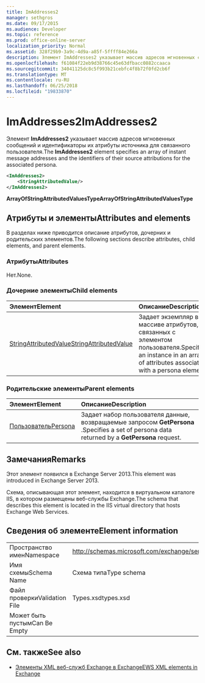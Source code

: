 ```yaml
---
title: ImAddresses2
manager: sethgros
ms.date: 09/17/2015
ms.audience: Developer
ms.topic: reference
ms.prod: office-online-server
localization_priority: Normal
ms.assetid: 328f29b9-3a9c-4d9a-a85f-5ffff84e266a
description: Элемент ImAddresses2 указывает массив адресов мгновенных сообщений и идентификаторы их атрибуты источника для связанного пользователя.
ms.openlocfilehash: f61084f22eb9d38766c45e63dfbacc0882ccaaca
ms.sourcegitcommit: 34041125dc8c5f993b21cebfc4f8b72f0fd2cb6f
ms.translationtype: MT
ms.contentlocale: ru-RU
ms.lasthandoff: 06/25/2018
ms.locfileid: "19833870"
---
```

# <a name="imaddresses2"></a><span data-ttu-id="27a79-103">ImAddresses2</span><span class="sxs-lookup"><span data-stu-id="27a79-103">ImAddresses2</span></span>

<span data-ttu-id="27a79-104">Элемент **ImAddresses2** указывает массив адресов мгновенных сообщений и идентификаторы их атрибуты источника для связанного пользователя.</span><span class="sxs-lookup"><span data-stu-id="27a79-104">The **ImAddresses2** element specifies an array of instant message addresses and the identifiers of their source attributions for the associated persona.</span></span> 
  
```XML
<ImAddresses2>
    <StringAttributedValue/>
</ImAddresses2>
```

 <span data-ttu-id="27a79-105">**ArrayOfStringAttributedValuesType**</span><span class="sxs-lookup"><span data-stu-id="27a79-105">**ArrayOfStringAttributedValuesType**</span></span>
## <a name="attributes-and-elements"></a><span data-ttu-id="27a79-106">Атрибуты и элементы</span><span class="sxs-lookup"><span data-stu-id="27a79-106">Attributes and elements</span></span>

<span data-ttu-id="27a79-107">В разделах ниже приводится описание атрибутов, дочерних и родительских элементов.</span><span class="sxs-lookup"><span data-stu-id="27a79-107">The following sections describe attributes, child elements, and parent elements.</span></span>
  
### <a name="attributes"></a><span data-ttu-id="27a79-108">Атрибуты</span><span class="sxs-lookup"><span data-stu-id="27a79-108">Attributes</span></span>

<span data-ttu-id="27a79-109">Нет.</span><span class="sxs-lookup"><span data-stu-id="27a79-109">None.</span></span>
  
### <a name="child-elements"></a><span data-ttu-id="27a79-110">Дочерние элементы</span><span class="sxs-lookup"><span data-stu-id="27a79-110">Child elements</span></span>

|<span data-ttu-id="27a79-111">**Элемент**</span><span class="sxs-lookup"><span data-stu-id="27a79-111">**Element**</span></span>|<span data-ttu-id="27a79-112">**Описание**</span><span class="sxs-lookup"><span data-stu-id="27a79-112">**Description**</span></span>|
|:-----|:-----|
|[<span data-ttu-id="27a79-113">StringAttributedValue</span><span class="sxs-lookup"><span data-stu-id="27a79-113">StringAttributedValue</span></span>](stringattributedvalue.md) <br/> |<span data-ttu-id="27a79-114">Задает экземпляр в массиве атрибутов, связанных с элементом пользователя.</span><span class="sxs-lookup"><span data-stu-id="27a79-114">Specifies an instance in an array of attributes associated with a persona element.</span></span>  <br/> |
   
### <a name="parent-elements"></a><span data-ttu-id="27a79-115">Родительские элементы</span><span class="sxs-lookup"><span data-stu-id="27a79-115">Parent elements</span></span>

|<span data-ttu-id="27a79-116">**Элемент**</span><span class="sxs-lookup"><span data-stu-id="27a79-116">**Element**</span></span>|<span data-ttu-id="27a79-117">**Описание**</span><span class="sxs-lookup"><span data-stu-id="27a79-117">**Description**</span></span>|
|:-----|:-----|
|[<span data-ttu-id="27a79-118">Пользователь</span><span class="sxs-lookup"><span data-stu-id="27a79-118">Persona</span></span>](persona.md) <br/> |<span data-ttu-id="27a79-119">Задает набор пользователя данные, возвращаемые запросом **GetPersona** .</span><span class="sxs-lookup"><span data-stu-id="27a79-119">Specifies a set of persona data returned by a **GetPersona** request.</span></span>  <br/> |
   
## <a name="remarks"></a><span data-ttu-id="27a79-120">Замечания</span><span class="sxs-lookup"><span data-stu-id="27a79-120">Remarks</span></span>

<span data-ttu-id="27a79-121">Этот элемент появился в Exchange Server 2013.</span><span class="sxs-lookup"><span data-stu-id="27a79-121">This element was introduced in Exchange Server 2013.</span></span>
  
<span data-ttu-id="27a79-122">Схема, описывающая этот элемент, находится в виртуальном каталоге IIS, в котором размещены веб-службы Exchange.</span><span class="sxs-lookup"><span data-stu-id="27a79-122">The schema that describes this element is located in the IIS virtual directory that hosts Exchange Web Services.</span></span>
  
## <a name="element-information"></a><span data-ttu-id="27a79-123">Сведения об элементе</span><span class="sxs-lookup"><span data-stu-id="27a79-123">Element information</span></span>

|||
|:-----|:-----|
|<span data-ttu-id="27a79-124">Пространство имен</span><span class="sxs-lookup"><span data-stu-id="27a79-124">Namespace</span></span>  <br/> |http://schemas.microsoft.com/exchange/services/2006/types  <br/> |
|<span data-ttu-id="27a79-125">Имя схемы</span><span class="sxs-lookup"><span data-stu-id="27a79-125">Schema Name</span></span>  <br/> |<span data-ttu-id="27a79-126">Схема типа</span><span class="sxs-lookup"><span data-stu-id="27a79-126">Type schema</span></span>  <br/> |
|<span data-ttu-id="27a79-127">Файл проверки</span><span class="sxs-lookup"><span data-stu-id="27a79-127">Validation File</span></span>  <br/> |<span data-ttu-id="27a79-128">Types.xsd</span><span class="sxs-lookup"><span data-stu-id="27a79-128">types.xsd</span></span>  <br/> |
|<span data-ttu-id="27a79-129">Может быть пустым</span><span class="sxs-lookup"><span data-stu-id="27a79-129">Can Be Empty</span></span>  <br/> ||
   
## <a name="see-also"></a><span data-ttu-id="27a79-130">См. также</span><span class="sxs-lookup"><span data-stu-id="27a79-130">See also</span></span>



- [<span data-ttu-id="27a79-131">Элементы XML веб-служб Exchange в Exchange</span><span class="sxs-lookup"><span data-stu-id="27a79-131">EWS XML elements in Exchange</span></span>](ews-xml-elements-in-exchange.md)

